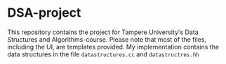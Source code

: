 # DSA-project
This repository contains the project for Tampere University's Data Structures and Algorithms-course. Please note that most of the files, including the UI, are templates provided. My implementation contains the data structures in the file `datastructures.cc` and `datastructres.hh`
